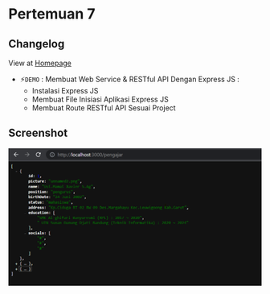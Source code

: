 # Pertemuan 7
## Changelog
View at [Homepage](https://github.com/ricky03knowhere/IF215007#pertemuan-7)

- ⚡`DEMO` : Membuat Web Service & RESTful API Dengan Express JS :
    - Instalasi Express JS
    - Membuat File Inisiasi Aplikasi Express JS
    - Membuat Route RESTful API Sesuai Project

## Screenshot
![img](./Screenshot%202022-10-22%20110801.png)